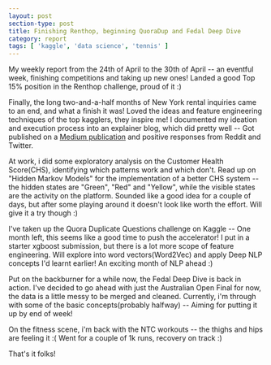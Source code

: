 ```yaml
---
layout: post
section-type: post
title: Finishing Renthop, beginning QuoraDup and Fedal Deep Dive
category: report
tags: [ 'kaggle', 'data science', 'tennis' ]
---
```


My weekly report from the 24th of April to the 30th of April -- an eventful week, finishing competitions and taking up new ones! Landed a good Top 15% position in the Renthop challenge, proud of it :)

Finally, the long two-and-a-half months of New York rental inquiries came to an end, and what a finish it was! Loved the ideas and feature engineering techniques of the top kagglers, they inspire me! I documented my ideation and execution process into an explainer blog, which did pretty well -- Got published on a [Medium publication](https://medium.com/towards-data-science/analytics-on-the-new-york-rental-market-top-17-on-kaggle-91bb139d8f4b) and positive responses from Reddit and Twitter. 

At work, i did some exploratory analysis on the Customer Health Score(CHS), identifying which patterns work and which don't. Read up on "Hidden Markov Models" for the implementation of a better CHS system -- the hidden states are "Green", "Red" and "Yellow", while the visible states are the activity on the platform. Sounded like a good idea for a couple of days, but after some playing around it doesn't look like worth the effort. Will give it a try though :)

I've taken up the Quora Duplicate Questions challenge on Kaggle -- One month left, this seems like a good time to push the accelerator! I put in a starter xgboost submission, but there is a lot more scope of feature engineering. Will explore into word vectors(Word2Vec) and apply Deep NLP concepts I'd learnt earlier! An exciting month of NLP ahead :)

Put on the backburner for a while now, the Fedal Deep Dive is back in action. I've decided to go ahead with just the Australian Open Final for now, the data is a little messy to be merged and cleaned. Currently, i'm through with some of the basic concepts(probably halfway) -- Aiming for putting it up by end of week! 

On the fitness scene, i'm back with the NTC workouts -- the thighs and hips are feeling it :( Went for a couple of 1k runs, recovery on track :)

That's it folks! 